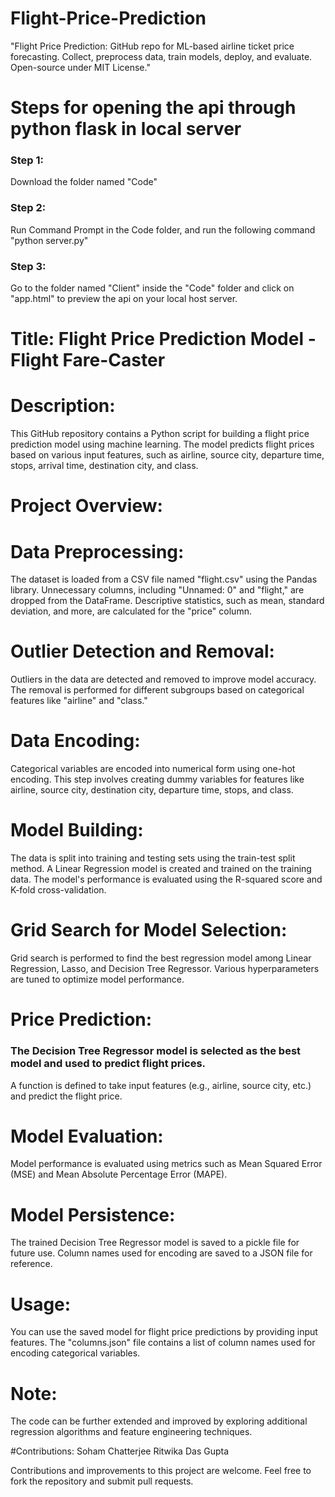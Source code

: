 # Flight-Price-Prediction
"Flight Price Prediction: GitHub repo for ML-based airline ticket price forecasting. Collect, preprocess data, train models, deploy, and evaluate. Open-source under MIT License."

# Steps for opening the api through python flask in local server
### Step 1: 
Download the folder named "Code"
### Step 2:
Run Command Prompt in the Code folder, and run the following command "python server.py"
### Step 3:
Go to the folder named "Client" inside the "Code" folder and click on "app.html" to preview the api on your local host server.

# Title: Flight Price Prediction Model - Flight Fare-Caster

# Description:

This GitHub repository contains a Python script for building a flight price prediction model using machine learning. The model predicts flight prices based on various input features, such as airline, source city, departure time, stops, arrival time, destination city, and class.

# Project Overview:

# Data Preprocessing:

The dataset is loaded from a CSV file named "flight.csv" using the Pandas library.
Unnecessary columns, including "Unnamed: 0" and "flight," are dropped from the DataFrame.
Descriptive statistics, such as mean, standard deviation, and more, are calculated for the "price" column.

# Outlier Detection and Removal:

Outliers in the data are detected and removed to improve model accuracy. The removal is performed for different subgroups based on categorical features like "airline" and "class."

# Data Encoding:
Categorical variables are encoded into numerical form using one-hot encoding. This step involves creating dummy variables for features like airline, source city, destination city, departure time, stops, and class.
# Model Building:
The data is split into training and testing sets using the train-test split method.
A Linear Regression model is created and trained on the training data.
The model's performance is evaluated using the R-squared score and K-fold cross-validation.

# Grid Search for Model Selection:

Grid search is performed to find the best regression model among Linear Regression, Lasso, and Decision Tree Regressor. Various hyperparameters are tuned to optimize model performance.

# Price Prediction:

### The Decision Tree Regressor model is selected as the best model and used to predict flight prices.
A function is defined to take input features (e.g., airline, source city, etc.) and predict the flight price.

# Model Evaluation:

Model performance is evaluated using metrics such as Mean Squared Error (MSE) and Mean Absolute Percentage Error (MAPE).

# Model Persistence:

The trained Decision Tree Regressor model is saved to a pickle file for future use.
Column names used for encoding are saved to a JSON file for reference.

# Usage:

You can use the saved model for flight price predictions by providing input features.
The "columns.json" file contains a list of column names used for encoding categorical variables.

# Note:

The code can be further extended and improved by exploring additional regression algorithms and feature engineering techniques.

#Contributions:
Soham Chatterjee
Ritwika Das Gupta

Contributions and improvements to this project are welcome. Feel free to fork the repository and submit pull requests.

